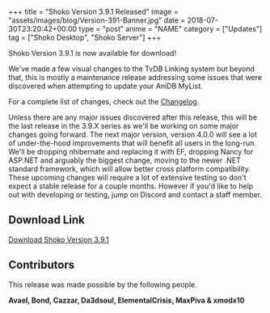 +++
title = "Shoko Version 3.9.1 Released"
image = "assets/images/blog/Version-391-Banner.jpg"
date = 2018-07-30T23:20:42+00:00
type = "post"
anime = "NAME"
category = ["Updates"]
tag = ["Shoko Desktop", "Shoko Server"]
+++

Shoko Version 3.9.1 is now available for download!

We've made a few visual changes to the TvDB Linking system but beyond that, this is mostly a maintenance release addressing some issues that were discovered when attempting to update your AniDB MyList.

For a complete list of changes, check out the [Changelog](https://docs.shokoanime.com/changelog.html).

Unless there are any major issues discovered after this release, this will be the last release in the 3.9.X series as we'll be working on some major changes going forward. The next major version, version 4.0.0 will see a lot of under-the-hood improvements that will benefit all users in the long-run. We'll be dropping nhibernate and replacing it with EF, dropping Nancy for ASP.NET and arguably the biggest change, moving to the newer .NET standard framework, which will allow better cross platform compatibility. These upcoming changes will require a lot of extensive testing so don't expect a stable release for a couple months. However if you'd like to help out with developing or testing, jump on Discord and contact a staff member.

Download Link
-------------

[Download Shoko Version 3.9.1](https://shokoanime.com/downloads/)

Contributors
------------

This release was made possible by the following people.

**Avael, Bond, Cazzar, Da3dsoul, ElementalCrisis, MaxPiva & xmodx10**
